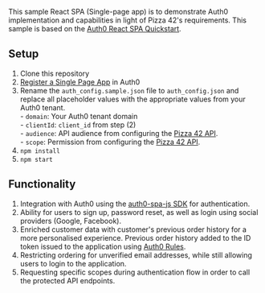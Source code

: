 This sample React SPA (Single-page app) is to demonstrate Auth0 implementation and capabilities in light of Pizza 42's requirements. This sample is based on the [Auth0 React SPA Quickstart](https://auth0.com/docs/quickstart/spa/react).

## Setup
1. Clone this repository
2. [Register a Single Page App](https://auth0.com/docs/applications/set-up-an-application/register-single-page-app) in Auth0
3. Rename the `auth_config.sample.json` file to `auth_config.json` and replace all placeholder values with the appropriate values from your Auth0 tenant.<br>
        - `domain`: Your Auth0 tenant domain <br>
        - `clientId`: `client_id` from step (2)<br>
        - `audience`: API audience from configuring the [Pizza 42 API](https://github.com/joyoji/pizza-site-auth0).<br>
        -  `scope`: Permission from configuring the [Pizza 42 API](https://github.com/joyoji/pizza-site-auth0).
5. `npm install  `
6. `npm start`

## Functionality

1. Integration with Auth0 using the [auth0-spa-js SDK](https://auth0.com/docs/libraries/auth0-single-page-app-sdk) for authentication.
2. Ability for users to sign up, password reset, as well as login using social providers (Google, Facebook).
3. Enriched customer data with customer's previous order history for a more personalised experience. Previous order history added to the ID token issued to the application using [Auth0 Rules](https://auth0.com/docs/rules).
4. Restricting ordering for unverified email addresses, while still allowing users to login to the application.
5. Requesting specific scopes during authentication flow in order to call the protected API endpoints.
